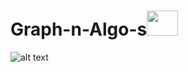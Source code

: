 # Graph-n-Algo-s<img src="https://media0.giphy.com/media/Me1GB9z50XUKQ/giphy.gif?cid=790b76115d4063146d6c714f3614fc11&rid=giphy.gif" width="50" height="40" /><br>
![alt text](https://upload.wikimedia.org/wikipedia/commons/thumb/b/bb/KruskalDemo.gif/220px-KruskalDemo.gif)
